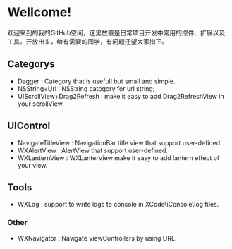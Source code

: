 # Wellcome!

欢迎来到的我的GitHub空间，这里放置是日常项目开发中常用的控件、扩展以及工具。开放出来，给有需要的同学，有问题还望大家指正。

## Categorys
* Dagger : Category that is usefull but small and simple.
* NSString+Url : NSString catogory for url string;
* UIScrollView+Drag2Refresh : make it easy to add Drag2RefreshView in your scrollView.

## UIControl
* NavigateTitleView : NavigationBar title view that support user-defined.
* WXAlertView : AlertView that support user-defined.
* WXLanternView : WXLanterView make it easy to add lantern effect of your view.

## Tools
* WXLog : support to write logs to console in XCode\iConsole\log files.

### Other
* WXNavigator : Navigate viewControllers by using URL.

